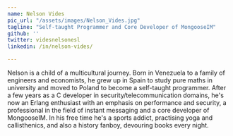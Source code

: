 ```yaml
---
name: Nelson Vides
pic_url: "/assets/images/Nelson_Vides.jpg"
tagline: "Self-taught Programmer and Core Developer of MongooseIM"
github: ''
twitter: videsnelsonesl
linkedin: /in/nelson-vides/

---
```

Nelson is a child of a multicultural journey. Born in Venezuela to a family of engineers and economists, he grew up in Spain to study pure maths in university and moved to Poland to become a self-taught programmer. After a few years as a C developer in security/telecommunication domains, he's now an Erlang enthusiast with an emphasis on performance and security, a professional in the field of instant messaging and a core developer of MongooseIM. In his free time he's a sports addict, practising yoga and callisthenics, and also a history fanboy, devouring books every night.
